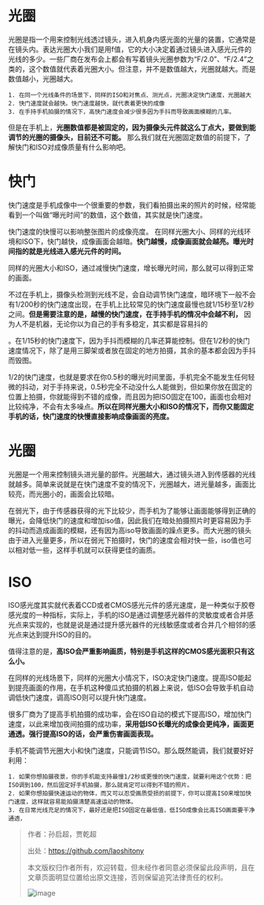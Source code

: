 # 光圈
光圈是指一个用来控制光线透过镜头，进入机身内感光面的光量的装置，它通常是在镜头内。表达光圈大小我们是用f值，它的大小决定着通过镜头进入感光元件的光线的多少。一些厂商在发布会上都会有写着镜头光圈参数为“F/2.0”、“F/2.4”之类的，这个数值就代表着光圈大小。但注意，并不是数值越大，光圈就越大。而是数值越小，光圈越大。

```
1. 在同一个光线条件的场景下，同样的ISO和对焦点、测光点，光圈决定快门速度，光圈越大
2. 快门速度就会越快。快门速度越快，就代表着更快的成像
3. 在手持手机拍摄的情况下，高快门速度会减少很多因为手抖而导致画面模糊的几率。
```


但是在手机上，**光圈数值都是被固定的，因为摄像头元件就这么丁点大，要做到能调节的光圈的摄像头，目前还不可能。** 那么我们就在光圈固定数值的前提下，了解快门和ISO对成像质量有什么影响吧。





# 快门
快门速度是手机成像中一个很重要的参数，我们看拍摄出来的照片的时候，经常能看到一个叫做“曝光时间”的数值，这个数值，其实就是快门速度。

快门速度的快慢可以影响整张图片的成像亮度。
在同样光圈大小、同样的光线环境和ISO下，快门越快，成像画面会越暗。**快门越慢，成像画面就会越亮。曝光时间指的就是光线进入感光元件的时间。**

同样的光圈大小和ISO，通过减慢快门速度，增长曝光时间，那么就可以得到正常的画面。

不过在手机上，摄像头检测到光线不足，会自动调节快门速度，暗环境下一般不会有1/200秒的快门速度出现，在手机上比较常见的快门速度最慢也就1/15秒至1/2秒之间。**但是需要注意的是，越慢的快门速度，在手持手机的情况中会越不利，** 因为人不是机器，无论你以为自己的手有多稳定，其实都是容易抖的

。在1/15秒的快门速度下，因为手抖而模糊的几率还算能控制。但在1/2秒的快门速度情况下，除了是用三脚架或者放在固定的地方拍摄，其余的基本都会因为手抖而毁图。

1/2的快门速度，也就是要求在你0.5秒的曝光时间里面，手机完全不能发生任何轻微的抖动，对于手持来说，0.5秒完全不动没什么人能做到，但如果你放在固定的位置上拍摄，你就能得到不错的成像，而且因为把ISO固定在100，画面也会相对比较纯净，不会有太多噪点。**所以在同样光圈大小和ISO的情况下，而你又能固定手机的话，快门速度的快慢直接影响成像画面的亮度。**

# 光圈
光圈是一个用来控制镜头进光量的部件。光圈越大，通过镜头进入到传感器的光线就越多。简单来说就是在快门速度不变的情况下，光圈越大，进光量越多，画面比较亮，而光圈小的，画面会比较暗。

在弱光下，由于传感器获得的光下比较少，而手机为了能够让画面能够得到正确的曝光，会降低快门的速度和增加iso值，因此我们在暗处拍摄照片时更容易因为手的抖动而造成画面的模糊，还有因为高iso导致画面的躁点更多。而大光圈的镜头由于进入光量更多，所以在弱光下拍摄时，快门的速度会相对快一些，iso值也可以相对低一些，这样手机就可以获得更佳的画质。


# ISO
ISO感光度其实就代表着CCD或者CMOS感光元件的感光速度，是一种类似于胶卷感光度的一种指标，实际上，手机的ISO是通过调整感光器件的灵敏度或者合并感光点来实现的，也就是说是通过提升感光器件的光线敏感度或者合并几个相邻的感光点来达到提升ISO的目的。

值得注意的是，**高ISO会严重影响画质，特别是手机这样的CMOS感光面积只有这么小。**

在同样的光线场景下，同样的光圈大小情况下，ISO决定快门速度。提高ISO能起到提亮画面的作用，在手机这种傻瓜式拍摄的机器上来说，低ISO会导致手机自动调低快门速度，调高ISO则可以提升快门速度。

很多厂商为了提高手机拍摄的成功率，会在ISO自动的模式下提高ISO，增加快门速度，以此来增加夜间拍摄的成功率，**采用低ISO长曝光的成像会更纯净，画面更通透。强行提高ISO的话，会严重伤害画面表现。**



手机不能调节光圈大小和快门速度，只能调节ISO。那么既然能调，我们就要好好利用：
```
1. 如果你想拍摄夜景，你的手机能支持最慢1/2秒或更慢的快门速度，就要利用这个优势：把ISO调到100，然后固定好手机拍摄，那么就肯定可以得到不错的照片。 
2. 如果你想拍摄快速运动的物体，而又可以忍受画质受损的前提下，你可以提高ISO来增加快门速度，这样就容易能拍摄清楚高速运动的物体。
3. 在日常光线充足的情况下，最好还是把ISO固定在最低值，低ISO成像会比高ISO画面要干净通透，

```

> 作者：孙启超，贾乾超
>
> 出处：https://github.com/laoshitony
>
>本文版权归作者所有，欢迎转载，但未经作者同意必须保留此段声明，且在文章页面明显位置给出原文连接，否则保留追究法律责任的权利。
> 
> ![image](https://note.youdao.com/yws/api/group/103316436/file/444792906?method=download&inline=true&version=2&shareToken=7563549CD112456B84DDDA0168C4D161)
